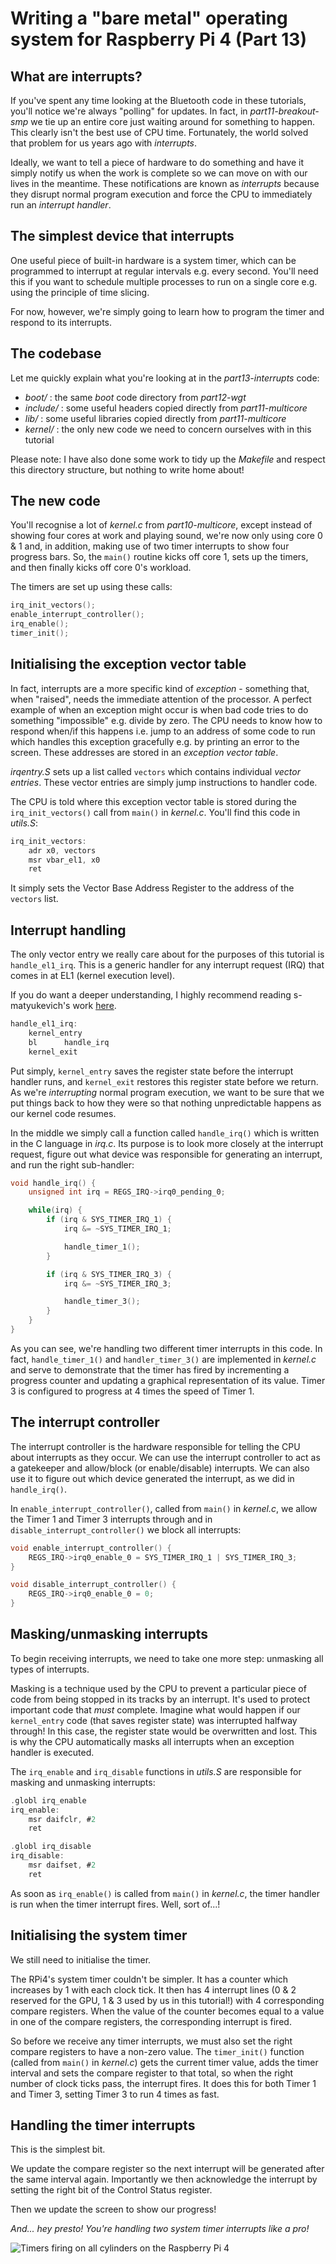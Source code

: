 Writing a "bare metal" operating system for Raspberry Pi 4 (Part 13)
====================================================================

What are interrupts?
--------------------
If you've spent any time looking at the Bluetooth code in these tutorials, you'll notice we're always "polling" for updates. In fact, in _part11-breakout-smp_ we tie up an entire core just waiting around for something to happen. This clearly isn't the best use of CPU time. Fortunately, the world solved that problem for us years ago with _interrupts_.

Ideally, we want to tell a piece of hardware to do something and have it simply notify us when the work is complete so we can move on with our lives in the meantime. These notifications are known as _interrupts_ because they disrupt normal program execution and force the CPU to immediately run an _interrupt handler_.

The simplest device that interrupts
-----------------------------------
One useful piece of built-in hardware is a system timer, which can be programmed to interrupt at regular intervals e.g. every second. You'll need this if you want to schedule multiple processes to run on a single core e.g. using the principle of time slicing.

For now, however, we're simply going to learn how to program the timer and respond to its interrupts.

The codebase
------------
Let me quickly explain what you're looking at in the _part13-interrupts_ code:

 * _boot/_ : the same _boot_ code directory from _part12-wgt_
 * _include/_ : some useful headers copied directly from _part11-multicore_ 
 * _lib/_ : some useful libraries copied directly from _part11-multicore_
 * _kernel/_ : the only new code we need to concern ourselves with in this tutorial

Please note: I have also done some work to tidy up the _Makefile_ and respect this directory structure, but nothing to write home about!

The new code
------------
You'll recognise a lot of _kernel.c_ from _part10-multicore_, except instead of showing four cores at work and playing sound, we're now only using core 0 & 1 and, in addition, making use of two timer interrupts to show four progress bars. So, the `main()` routine kicks off core 1, sets up the timers, and then finally kicks off core 0's workload.

The timers are set up using these calls:

```c
irq_init_vectors();
enable_interrupt_controller();
irq_enable();
timer_init();
```

Initialising the exception vector table
---------------------------------------
In fact, interrupts are a more specific kind of _exception_ - something that, when "raised", needs the immediate attention of the processor. A perfect example of when an exception might occur is when bad code tries to do something "impossible" e.g. divide by zero. The CPU needs to know how to respond when/if this happens i.e. jump to an address of some code to run which handles this exception gracefully e.g. by printing an error to the screen. These addresses are stored in an _exception vector table_.

_irqentry.S_ sets up a list called `vectors` which contains individual _vector entries_. These vector entries are simply jump instructions to handler code.

The CPU is told where this exception vector table is stored during the `irq_init_vectors()` call from `main()` in _kernel.c_. You'll find this code in _utils.S_:

```c
irq_init_vectors:
    adr x0, vectors
    msr vbar_el1, x0
    ret
```

It simply sets the Vector Base Address Register to the address of the `vectors` list.

Interrupt handling
------------------
The only vector entry we really care about for the purposes of this tutorial is `handle_el1_irq`. This is a generic handler for any interrupt request (IRQ) that comes in at EL1 (kernel execution level).

If you do want a deeper understanding, I highly recommend reading s-matyukevich's work [here](https://github.com/s-matyukevich/raspberry-pi-os/blob/master/docs/lesson03/rpi-os.md).

```c
handle_el1_irq:
	kernel_entry
	bl      handle_irq
	kernel_exit
```

Put simply, `kernel_entry` saves the register state before the interrupt handler runs, and `kernel_exit` restores this register state before we return. As we're _interrupting_ normal program execution, we want to be sure that we put things back to how they were so that nothing unpredictable happens as our kernel code resumes.

In the middle we simply call a function called `handle_irq()` which is written in the C language in _irq.c_. Its purpose is to look more closely at the interrupt request, figure out what device was responsible for generating an interrupt, and run the right sub-handler:

```c
void handle_irq() {
    unsigned int irq = REGS_IRQ->irq0_pending_0;

    while(irq) {
        if (irq & SYS_TIMER_IRQ_1) {
            irq &= ~SYS_TIMER_IRQ_1;

            handle_timer_1();
        }

        if (irq & SYS_TIMER_IRQ_3) {
            irq &= ~SYS_TIMER_IRQ_3;

            handle_timer_3();
        }
    }
}
```

As you can see, we're handling two different timer interrupts in this code. In fact, `handle_timer_1()` and `handler_timer_3()` are implemented in _kernel.c_ and serve to demonstrate that the timer has fired by incrementing a progress counter and updating a graphical representation of its value. Timer 3 is configured to progress at 4 times the speed of Timer 1.

The interrupt controller
------------------------
The interrupt controller is the hardware responsible for telling the CPU about interrupts as they occur. We can use the interrupt controller to act as a gatekeeper and allow/block (or enable/disable) interrupts. We can also use it to figure out which device generated the interrupt, as we did in `handle_irq()`.

In `enable_interrupt_controller()`, called from `main()` in _kernel.c_, we allow the Timer 1 and Timer 3 interrupts through and in `disable_interrupt_controller()` we block all interrupts:

```c
void enable_interrupt_controller() {
    REGS_IRQ->irq0_enable_0 = SYS_TIMER_IRQ_1 | SYS_TIMER_IRQ_3;
}

void disable_interrupt_controller() {
    REGS_IRQ->irq0_enable_0 = 0;
}
```

Masking/unmasking interrupts
----------------------------
To begin receiving interrupts, we need to take one more step: unmasking all types of interrupts.

Masking is a technique used by the CPU to prevent a particular piece of code from being stopped in its tracks by an interrupt. It's used to protect important code that *must* complete. Imagine what would happen if our `kernel_entry` code (that saves register state) was interrupted halfway through! In this case, the register state would be overwritten and lost. This is why the CPU automatically masks all interrupts when an exception handler is executed.

The `irq_enable` and `irq_disable` functions in _utils.S_ are responsible for masking and unmasking interrupts:

```c
.globl irq_enable
irq_enable:
    msr daifclr, #2
    ret

.globl irq_disable
irq_disable:
    msr daifset, #2
    ret
```

As soon as `irq_enable()` is called from `main()` in _kernel.c_, the timer handler is run when the timer interrupt fires. Well, sort of...!

Initialising the system timer
-----------------------------
We still need to initialise the timer.

The RPi4's system timer couldn't be simpler. It has a counter which increases by 1 with each clock tick. It then has 4 interrupt lines (0 & 2 reserved for the GPU, 1 & 3 used by us in this tutorial!) with 4 corresponding compare registers. When the value of the counter becomes equal to a value in one of the compare registers, the corresponding interrupt is fired.

So before we receive any timer interrupts, we must also set the right compare registers to have a non-zero value. The `timer_init()` function (called from `main()` in _kernel.c_) gets the current timer value, adds the timer interval and sets the compare register to that total, so when the right number of clock ticks pass, the interrupt fires. It does this for both Timer 1 and Timer 3, setting Timer 3 to run 4 times as fast.

Handling the timer interrupts
-----------------------------
This is the simplest bit.

We update the compare register so the next interrupt will be generated after the same interval again. Importantly we then acknowledge the interrupt by setting the right bit of the Control Status register.

Then we update the screen to show our progress!

_And... hey presto! You're handling two system timer interrupts like a pro!_

![Timers firing on all cylinders on the Raspberry Pi 4](images/13-interrupts-running.jpg)
